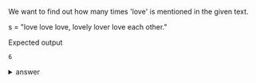 We want to find out how many times 'love' is mentioned in the given text.

s = "love love love, lovely lover love each other."


Expected output 
```
6
```


<details>
  <summary>answer</summary>
  
  ```py
  s = "love love love, lovely lover love each other."
  count = 0
  for i in range(len(s)):
      if s[i:i+4] == "love":
          count += 1
  print(count)
  ```
</details>
